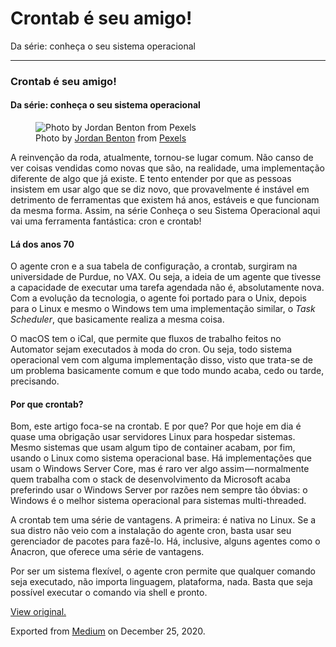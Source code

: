 Crontab é seu amigo!
====================

Da série: conheça o seu sistema operacional

------------------------------------------------------------------------

### Crontab é seu amigo!

#### Da série: conheça o seu sistema operacional

<figure>
<img src="https://cdn-images-1.medium.com/max/800/1*6jjqLSq4fbnHgqK7ScOVFA.jpeg" alt="Photo by Jordan Benton from Pexels" class="graf-image" /><figcaption>Photo by <a href="https://www.pexels.com/@bentonphotocinema?utm_content=attributionCopyText&amp;utm_medium=referral&amp;utm_source=pexels" class="markup--anchor markup--figure-anchor">Jordan Benton</a> from <a href="https://www.pexels.com/photo/shallow-focus-photography-of-hourglass-1095602/?utm_content=attributionCopyText&amp;utm_medium=referral&amp;utm_source=pexels" class="markup--anchor markup--figure-anchor">Pexels</a></figcaption>
</figure>A reinvenção da roda, atualmente, tornou-se lugar comum. Não
canso de ver coisas vendidas como novas que são, na realidade, uma
implementação diferente de algo que já existe. E tento entender por que
as pessoas insistem em usar algo que se diz novo, que provavelmente é
instável em detrimento de ferramentas que existem há anos, estáveis e
que funcionam da mesma forma. Assim, na série Conheça o seu Sistema
Operacional aqui vai uma ferramenta fantástica: cron e crontab!

#### Lá dos anos 70

O agente cron e a sua tabela de configuração, a crontab, surgiram na
universidade de Purdue, no VAX. Ou seja, a ideia de um agente que
tivesse a capacidade de executar uma tarefa agendada não é,
absolutamente nova. Com a evolução da tecnologia, o agente foi portado
para o Unix, depois para o Linux e mesmo o Windows tem uma implementação
similar, o *Task Scheduler*, que basicamente realiza a mesma coisa.

O macOS tem o iCal, que permite que fluxos de trabalho feitos no
Automator sejam executados à moda do cron. Ou seja, todo sistema
operacional vem com alguma implementação disso, visto que trata-se de um
problema basicamente comum e que todo mundo acaba, cedo ou tarde,
precisando. 

#### Por que crontab?

Bom, este artigo foca-se na crontab. E por que? Por que hoje em dia é
quase uma obrigação usar servidores Linux para hospedar sistemas. Mesmo
sistemas que usam algum tipo de container acabam, por fim, usando o
Linux como sistema operacional base. Há implementações que usam o
Windows Server Core, mas é raro ver algo assim — normalmente quem
trabalha com o stack de desenvolvimento da Microsoft acaba preferindo
usar o Windows Server por razões nem sempre tão óbvias: o Windows é o
melhor sistema operacional para sistemas multi-threaded.

A crontab tem uma série de vantagens. A primeira: é nativa no Linux. Se
a sua distro não veio com a instalação do agente cron, basta usar seu
gerenciador de pacotes para fazê-lo. Há, inclusive, alguns agentes como
o Anacron, que oferece uma série de vantagens. 

Por ser um sistema flexível, o agente cron permite que qualquer comando
seja executado, não importa linguagem, plataforma, nada. Basta que seja
possível executar o comando via shell e pronto. 

[View original.](https://medium.com/p/c93ea57964b9)

Exported from [Medium](https://medium.com) on December 25, 2020.
